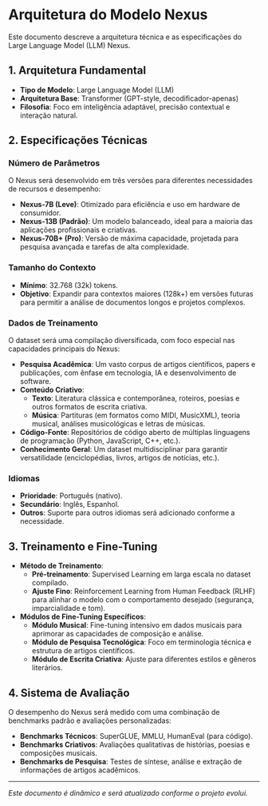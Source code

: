 # Arquitetura do Modelo Nexus

Este documento descreve a arquitetura técnica e as especificações do Large Language Model (LLM) Nexus.

## 1. Arquitetura Fundamental

-   **Tipo de Modelo**: Large Language Model (LLM)
-   **Arquitetura Base**: Transformer (GPT-style, decodificador-apenas)
-   **Filosofia**: Foco em inteligência adaptável, precisão contextual e interação natural.

## 2. Especificações Técnicas

### Número de Parâmetros
O Nexus será desenvolvido em três versões para diferentes necessidades de recursos e desempenho:
-   **Nexus-7B (Leve)**: Otimizado para eficiência e uso em hardware de consumidor.
-   **Nexus-13B (Padrão)**: Um modelo balanceado, ideal para a maioria das aplicações profissionais e criativas.
-   **Nexus-70B+ (Pro)**: Versão de máxima capacidade, projetada para pesquisa avançada e tarefas de alta complexidade.

### Tamanho do Contexto
-   **Mínimo**: 32.768 (32k) tokens.
-   **Objetivo**: Expandir para contextos maiores (128k+) em versões futuras para permitir a análise de documentos longos e projetos complexos.

### Dados de Treinamento
O dataset será uma compilação diversificada, com foco especial nas capacidades principais do Nexus:
-   **Pesquisa Acadêmica**: Um vasto corpus de artigos científicos, papers e publicações, com ênfase em tecnologia, IA e desenvolvimento de software.
-   **Conteúdo Criativo**:
    -   **Texto**: Literatura clássica e contemporânea, roteiros, poesias e outros formatos de escrita criativa.
    -   **Música**: Partituras (em formatos como MIDI, MusicXML), teoria musical, análises musicológicas e letras de músicas.
-   **Código-Fonte**: Repositórios de código aberto de múltiplas linguagens de programação (Python, JavaScript, C++, etc.).
-   **Conhecimento Geral**: Um dataset multidisciplinar para garantir versatilidade (enciclopédias, livros, artigos de notícias, etc.).

### Idiomas
-   **Prioridade**: Português (nativo).
-   **Secundário**: Inglês, Espanhol.
-   **Outros**: Suporte para outros idiomas será adicionado conforme a necessidade.

## 3. Treinamento e Fine-Tuning

-   **Método de Treinamento**:
    -   **Pré-treinamento**: Supervised Learning em larga escala no dataset compilado.
    -   **Ajuste Fino**: Reinforcement Learning from Human Feedback (RLHF) para alinhar o modelo com o comportamento desejado (segurança, imparcialidade e tom).
-   **Módulos de Fine-Tuning Específicos**:
    -   **Módulo Musical**: Fine-tuning intensivo em dados musicais para aprimorar as capacidades de composição e análise.
    -   **Módulo de Pesquisa Tecnológica**: Foco em terminologia técnica e estrutura de artigos científicos.
    -   **Módulo de Escrita Criativa**: Ajuste para diferentes estilos e gêneros literários.

## 4. Sistema de Avaliação

O desempenho do Nexus será medido com uma combinação de benchmarks padrão e avaliações personalizadas:
-   **Benchmarks Técnicos**: SuperGLUE, MMLU, HumanEval (para código).
-   **Benchmarks Criativos**: Avaliações qualitativas de histórias, poesias e composições musicais.
-   **Benchmarks de Pesquisa**: Testes de síntese, análise e extração de informações de artigos acadêmicos.

---
*Este documento é dinâmico e será atualizado conforme o projeto evolui.*
